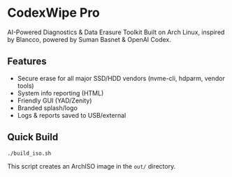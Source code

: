# CodexWipe Pro

AI-Powered Diagnostics & Data Erasure Toolkit
Built on Arch Linux, inspired by Blancco, powered by Suman Basnet & OpenAI Codex.

## Features
- Secure erase for all major SSD/HDD vendors (nvme-cli, hdparm, vendor tools)
- System info reporting (HTML)
- Friendly GUI (YAD/Zenity)
- Branded splash/logo
- Logs & reports saved to USB/external

## Quick Build
```bash
./build_iso.sh
```

This script creates an ArchISO image in the `out/` directory.
